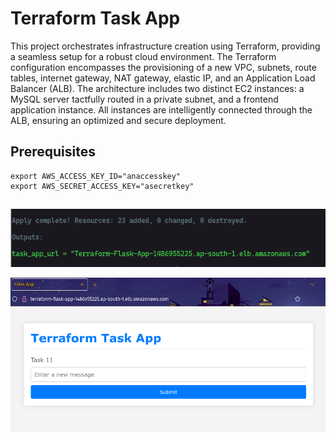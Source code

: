 
# Terraform Task App

This project orchestrates infrastructure creation using Terraform, providing a seamless setup for a robust cloud environment. The Terraform configuration encompasses the provisioning of a new VPC, subnets, route tables, internet gateway, NAT gateway, elastic IP, and an Application Load Balancer (ALB). The architecture includes two distinct EC2 instances: a MySQL server tactfully routed in a private subnet, and a frontend application instance. All instances are intelligently connected through the ALB, ensuring an optimized and secure deployment. 


## Prerequisites


```
export AWS_ACCESS_KEY_ID="anaccesskey"
export AWS_SECRET_ACCESS_KEY="asecretkey"
```

## 

![Console Output](https://github.com/teliVighnesh04/terraform-task-app/blob/main/output.png)

![App](https://github.com/teliVighnesh04/terraform-task-app/blob/main/FlaskApp.png)
